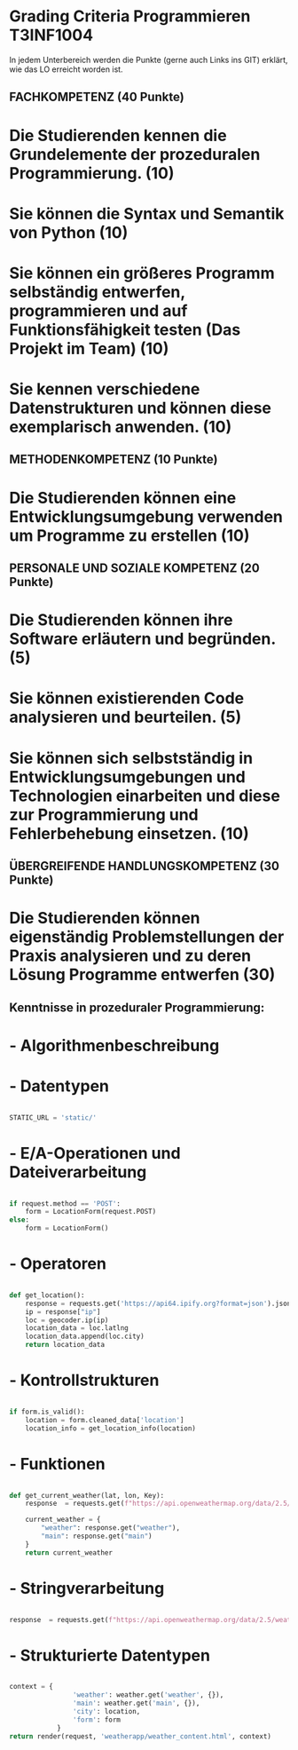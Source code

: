 <!-- https://github.com/skills/communicate-using-markdown -->

# Grading Criteria Programmieren T3INF1004

In jedem Unterbereich werden die Punkte (gerne auch Links ins GIT) erklärt, wie das LO erreicht worden ist.

## FACHKOMPETENZ (40 Punkte)

# Die Studierenden kennen die Grundelemente der prozeduralen Programmierung. (10)

<!-- Siehe Kenntnisse in prozeduraler Programmierung: zutreffendes wählen und beweisen-->

# Sie können die Syntax und Semantik von Python (10)

<!-- Eine Stelle aus ihrem Programmieren wählen auf die sie besonders stolz sind und begründen -->

# Sie können ein größeres Programm selbständig entwerfen, programmieren und auf Funktionsfähigkeit testen (Das Projekt im Team) (10)

<!-- Anhand von commits zeigen, wie sie im Projekt einen Beitrag geleistet haben-->

# Sie kennen verschiedene Datenstrukturen und können diese exemplarisch anwenden. (10)

<!-- Eine Stelle aus ihrem Programmieren wählen auf die sie besonders stolz sind und begründen -->

## METHODENKOMPETENZ (10 Punkte)

# Die Studierenden können eine Entwicklungsumgebung verwenden um Programme zu erstellen (10)

<!-- Beweise anbringen für Nutzen folgender Tools (können links, screenshots und screnncasts sein)-->

<!-- GIT -->

<!-- VSC -->

<!-- Codepilot -->

<!-- other -->

## PERSONALE UND SOZIALE KOMPETENZ (20 Punkte)

# Die Studierenden können ihre Software erläutern und begründen. (5)

<!-- You have helped someone else and taught something to a fellow student (get a support message from one person) -->

# Sie können existierenden Code analysieren und beurteilen. (5)

<!-- You have critiqued another group project. Link to your critique here (another wiki page on your git) and link the project -->

# Sie können sich selbstständig in Entwicklungsumgebungen und Technologien einarbeiten und diese zur Programmierung und Fehlerbehebung einsetzen. (10)

<!-- Which technology did you learn outside of the teacher given input -->

<!-- Did you get help from someone in the classroom (get a support message here from the person who helped you) -->

## ÜBERGREIFENDE HANDLUNGSKOMPETENZ (30 Punkte)

# Die Studierenden können eigenständig Problemstellungen der Praxis analysieren und zu deren Lösung Programme entwerfen (30)

<!-- Which parts of your project are you proud of and why (describe, analyse, link) -->

<!-- Where were the problems with your implementation, timeline, functionality, team management (describe, analyse, reflect from past to future, link if relevant) -->

## Kenntnisse in prozeduraler Programmierung:

# - Algorithmenbeschreibung

# - Datentypen

```python

STATIC_URL = 'static/'

```

# - E/A-Operationen und Dateiverarbeitung

```python

if request.method == 'POST':
    form = LocationForm(request.POST)
else:
    form = LocationForm()

```

# - Operatoren

```python

def get_location():
    response = requests.get('https://api64.ipify.org?format=json').json()   
    ip = response["ip"]
    loc = geocoder.ip(ip)
    location_data = loc.latlng
    location_data.append(loc.city)
    return location_data

```

# - Kontrollstrukturen

```python

if form.is_valid():
    location = form.cleaned_data['location']
    location_info = get_location_info(location)

```

# - Funktionen

```python

def get_current_weather(lat, lon, Key):
    response  = requests.get(f"https://api.openweathermap.org/data/2.5/weather?lat={lat}&lon={lon}&appid={Key}&units=metric").json()

    current_weather = {
        "weather": response.get("weather"),
        "main": response.get("main")
    }
    return current_weather

```

# - Stringverarbeitung

```python

response  = requests.get(f"https://api.openweathermap.org/data/2.5/weather?lat={lat}&lon={lon}&appid={Key}&units=metric").json()

```

# - Strukturierte Datentypen

```python

context = {
                'weather': weather.get('weather', {}),
                'main': weather.get('main', {}),
                'city': location,
                'form': form
            }
return render(request, 'weatherapp/weather_content.html', context)

```
